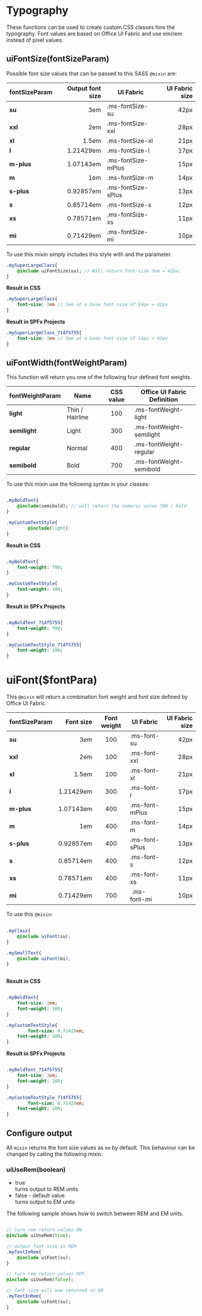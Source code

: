 # Typography
These functions can be used to create custom CSS classes fore the typography. Font values are based on Office UI Fabric and use em/rem instead of pixel values.

## uiFontSize(fontSizeParam)
Possible font size values that can be passed to this SASS `@mixin` are:

| fontSizeParam | Output font size | UI Fabric | UI Fabric size |
| ------------- | -----:| ------------- | ----:|
| **su**      | 3em | .ms-fontSize-su  | 42px |
| **xxl**     | 2em | .ms-fontSize-xxl | 28px |
| **xl**      | 1.5em | .ms-fontSize-xl  | 21px |
| **l**       | 1.21429em | .ms-fontSize-l | 17px |
| **m-plus**  | 1.07143em | .ms-fontSize-mPlus | 15px |
| **m**       | 1em | .ms-fontSize-m | 14px |
| **s-plus**  | 0.92857em | .ms-fontSize-sPlus | 13px |
| **s**       | 0.85714em | .ms-fontSize-s | 12px |
| **xs**      | 0.78571em | .ms-fontSize-xs | 11px |
| **mi**      | 0.71429em | .ms-fontSize-mi | 10px |

To use this mixin simply includes this style with and the parameter.

```sass
.mySuperLargeClass{
    @include uiFontSize(su); // Will return font-size 3em = 42px;
}
```

**Result in CSS**

```sass
.mySuperLargeClass{
    font-size: 3em // 3em at a base font size of 14px = 42px
}
```

**Result in SPFx Projects**

```sass
.mySuperLargeClass_714f5755{
    font-size: 3em // 3em at a base font size of 14px = 42px
}
```

## uiFontWidth(fontWeightParam)
This function will return you one of the following four defined font weights.

| fontWeightParam | Name | CSS value | Office UI Fabric Definition |
| ------------- | ----- |:-------------:| ---- |
| **light**      | Thin / Hairline | 100  | .ms-fontWeight-light |
| **semilight**  | Light           | 300  | .ms-fontWeight-semilight |
| **regular**    | Normal | 400  | .ms-fontWeight-regular  |
| **semibold**   | Bold   | 700  | .ms-fontWeight-semibold |

To use this mixin use the following syntax in your classes:

```sass

.myBoldText{
    @include(semibold); // will return the numeric value 700 / bold
}

.myCustomTextStyle{
		@include(light)
}

```

**Result in CSS**

```sass

.myBoldText{
    font-weight: 700;
}

.myCustomTextStyle{
    font-weight: 100;
}

```

**Result in SPFx Projects**

```sass

.myBoldText_714f5755{
    font-weight: 700;
}

.myCustomTextStyle_714f5755{
    font-weight: 100;
}

```

# uiFont($fontPara)
This `@mixin` will return a combination font weight and font size defined by Office UI Fabric.

| fontSizeParam | Font size | Font weight | UI Fabric | UI Fabric size |
| ------------- | -----:|:----:| ------------- | ----:|
| **su**      | 3em | 100 | .ms-font-su  | 42px |
| **xxl**     | 2em | 100 | .ms-font-xxl | 28px |
| **xl**      | 1.5em | 100 | .ms-font-xl  | 21px |
| **l**       | 1.21429em | 300 | .ms-font-l | 17px |
| **m-plus**  | 1.07143em | 400 |.ms-font-mPlus | 15px |
| **m**       | 1em | 400 |.ms-font-m | 14px |
| **s-plus**  | 0.92857em | 400 | .ms-font-sPlus | 13px |
| **s**       | 0.85714em | 400 | .ms-font-s | 12px |
| **xs**      | 0.78571em | 400 | .ms-font-xs | 11px |
| **mi**      | 0.71429em | 700 | .ms-font-mi | 10px |

To use this `@mixin`:

```scss
	
.myClass{
    @include uiFont(su);
}

.mySmallText{
	@include uiFont(mi);
}
	
```

**Result in CSS**

```sass

.myBoldText{
    font-size: 3em;
    font-weight: 100;
}

.myCustomTextStyle{
		font-size: 0.71429em;
    font-weight: 100;
}

```

**Result in SPFx Projects**

```sass

.myBoldText_714f5755{
    font-size: 3em;
    font-weight: 100;
}

.myCustomTextStyle_714f5755{
		font-size: 0.71429em;
    font-weight: 100;
}

```

## Configure output
All `mixin` returns the font size values as `em` by default. This behaviour can be changed by calling the following mixin.

### uiUseRem(boolean)

* true  
turns output to REM units
* false - default value  
turns output to EM units

The following sample shows how to switch between REM and EM units.

```sass

// turn rem return values ON.
@include uiUseRem(true);

// output font size in REM
.myTextInRem{
	@include uiFont(su);
}

// turn rem return values OFF.
@include uiUseRem(false);

// font size will now returned in EM
.myTextInRem{
	@include uiFont(su);
}

```




